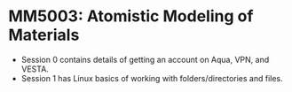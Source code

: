 # MM5003: Atomistic Modeling of Materials
- Session 0 contains details of getting an account on Aqua, VPN, and VESTA.
- Session 1 has Linux basics of working with folders/directories and files.
